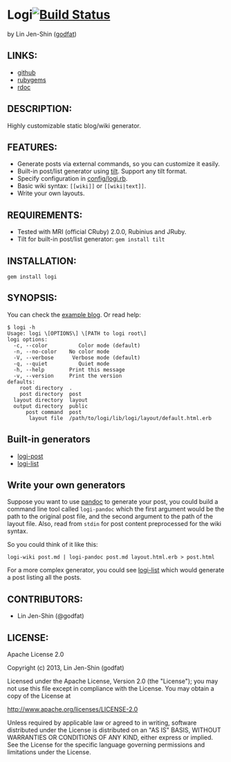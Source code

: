 # Logi[![Build Status](https://secure.travis-ci.org/godfat/logi.png?branch=master)](http://travis-ci.org/godfat/logi)

by Lin Jen-Shin ([godfat](http://godfat.org))

## LINKS:

* [github](https://github.com/godfat/logi)
* [rubygems](https://rubygems.org/gems/logi)
* [rdoc](http://rdoc.info/github/godfat/logi)

## DESCRIPTION:

Highly customizable static blog/wiki generator.

## FEATURES:

* Generate posts via external commands, so you can customize it easily.
* Built-in post/list generator using [tilt][]. Support any tilt format.
* Specify configuration in [config/logi.rb](example/config/logi.rb).
* Basic wiki syntax: `[[wiki]]` or `[[wiki|text]]`.
* Write your own layouts.

[tilt]: https://github.com/rtomayko/tilt

## REQUIREMENTS:

* Tested with MRI (official CRuby) 2.0.0, Rubinius and JRuby.
* Tilt for built-in post/list generator: `gem install tilt`

## INSTALLATION:

    gem install logi

## SYNOPSIS:

You can check the [example blog](example). Or read help:

    $ logi -h
    Usage: logi \[OPTIONS\] \[PATH to logi root\]
    logi options:
      -c, --color          Color mode (default)
      -n, --no-color    No color mode
      -V, --verbose      Verbose mode (default)
      -q, --quiet          Quiet mode
      -h, --help        Print this message
      -v, --version     Print the version
    defaults:
        root directory  .
        post directory  post
      layout directory  layout
      output directory  public
          post command  post
           layout file  /path/to/logi/lib/logi/layout/default.html.erb

## Built-in generators

* [logi-post](bin/logi-post)
* [logi-list](bin/logi-list)

## Write your own generators

Suppose you want to use [pandoc][] to generate your post, you could build
a command line tool called `logi-pandoc` which the first argument would
be the path to the original post file, and the second argument to the
path of the layout file. Also, read from `stdin` for post content
preprocessed for the wiki syntax.

So you could think of it like this:

    logi-wiki post.md | logi-pandoc post.md layout.html.erb > post.html

For a more complex generator, you could see [logi-list](bin/logi-list)
which would generate a post listing all the posts.

[pandoc]: http://johnmacfarlane.net/pandoc/

## CONTRIBUTORS:

* Lin Jen-Shin (@godfat)

## LICENSE:

Apache License 2.0

Copyright (c) 2013, Lin Jen-Shin (godfat)

Licensed under the Apache License, Version 2.0 (the "License");
you may not use this file except in compliance with the License.
You may obtain a copy of the License at

<http://www.apache.org/licenses/LICENSE-2.0>

Unless required by applicable law or agreed to in writing, software
distributed under the License is distributed on an "AS IS" BASIS,
WITHOUT WARRANTIES OR CONDITIONS OF ANY KIND, either express or implied.
See the License for the specific language governing permissions and
limitations under the License.
